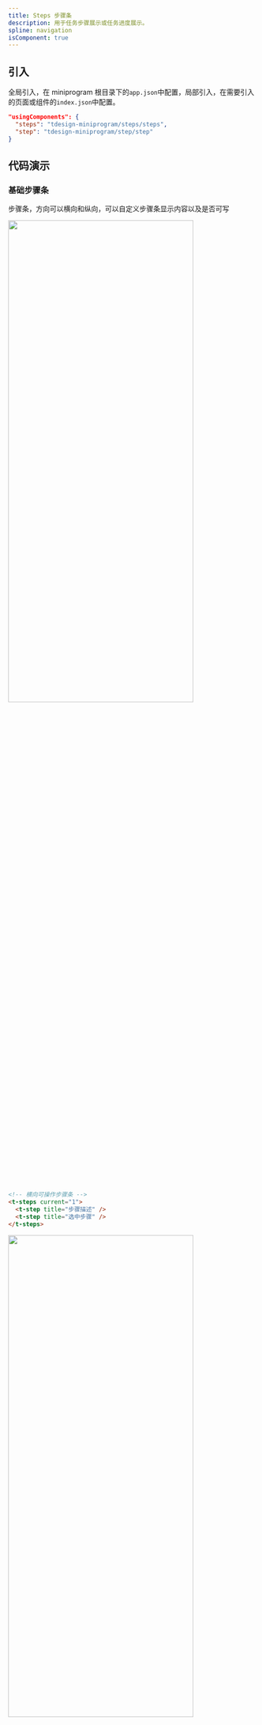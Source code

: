 ```yaml
---
title: Steps 步骤条
description: 用于任务步骤展示或任务进度展示。
spline: navigation
isComponent: true
---
```


## 引入

全局引入，在 miniprogram 根目录下的`app.json`中配置，局部引入，在需要引入的页面或组件的`index.json`中配置。

```json
"usingComponents": {
  "steps": "tdesign-miniprogram/steps/steps",
  "step": "tdesign-miniprogram/step/step"
}
```

## 代码演示

### 基础步骤条

步骤条，方向可以横向和纵向，可以自定义步骤条显示内容以及是否可写

<img src="https://tdesign.gtimg.com/miniprogram/readme/steps-4.png" width="375px" height="50%">

```html
<!-- 横向可操作步骤条 -->
<t-steps current="1">
  <t-step title="步骤描述" />
  <t-step title="选中步骤" />
</t-steps>
```

<img src="https://tdesign.gtimg.com/miniprogram/readme/steps-3.png" width="375px" height="50%">

```html
<!-- 横向只读步骤条 -->
<t-steps current="0" readonly="true">
  <t-step title="当前步骤" />
  <t-step title="未完成步骤" />
</t-steps>
```

<img src="https://tdesign.gtimg.com/miniprogram/readme/steps-2.png" width="375px" height="50%">

```html
<!-- 竖向只读步骤条 -->
<t-steps current="1" readonly="true" direction="vertical">
  <t-step title="已完成步骤" />
  <t-step title="当前步骤" />
  <t-step title="未完成步骤" />
</t-steps>
```

<img src="https://tdesign.gtimg.com/miniprogram/readme/steps-1.png" width="375px" height="50%">

```html
<!-- 自定义内容步骤条 -->
<t-steps current="1" readonly="true" direction="vertical">
  <t-step title="已完成步骤">
    <view slot="content">可自定义此处内容</view>
    <view class="extra-img" slot="extra">
      <image src="" alt="image" style="width: 100%" mode="widthFix" />
    </view>
  </t-step>
  <t-step title="当前步骤">
    <view slot="content">可自定义此处内容</view>
  </t-step>
  <t-step title="未完成步骤">
    <view slot="content">可自定义此处内容</view>
  </t-step>
</t-steps>
```

## API

### Steps Props

| 名称             | 类型            | 默认值     | 说明                                                        | 必传 |
| ---------------- | --------------- | ---------- | ----------------------------------------------------------- | ---- |
| current          | String / Number | -          | 当前步骤                                                    | N    |
| external-classes | Array           | -          | 组件类名，用于设置组件外层元素元素类名。`['t-class']`       | N    |
| layout           | String          | horizontal | 步骤条方向，有两种：横向和纵向。可选项：horizontal/vertical | N    |
| readonly         | Boolean         | false      | 是否只读                                                    | N    |
| theme            | String          | default    | 步骤条风格。可选项：default/dot                             | N    |

### Steps Events

| 名称   | 参数               | 描述                     |
| ------ | ------------------ | ------------------------ |
| change | `({current: string | number, previous: string | number})` | 当前步骤发生变化时触发 |

### StepItem Props

| 名称             | 类型          | 默认值  | 说明                                                                                                                                                                            | 必传 |
| ---------------- | ------------- | ------- | ------------------------------------------------------------------------------------------------------------------------------------------------------------------------------- | ---- |
| content          | String / Slot | ''      | 步骤描述                                                                                                                                                                        | N    |
| external-classes | Array         | -       | 组件类名，用于设置组件外层元素元素类名。`['t-class', 't-class-content', 't-class-title', 't-class-description', 't-class-extra']`                                               | N    |
| icon             | String / Slot | -       | 图标                                                                                                                                                                            | N    |
| status           | String        | default | 当前步骤的状态。可选项：default/process/finish/error。TS 类型：`StepStatus`。[详细类型定义](https://github.com/Tencent/tdesign-miniprogram/tree/develop/src/steps/type.ts) | N    |
| title            | String / Slot | ''      | 标题                                                                                                                                                                            | N    |
